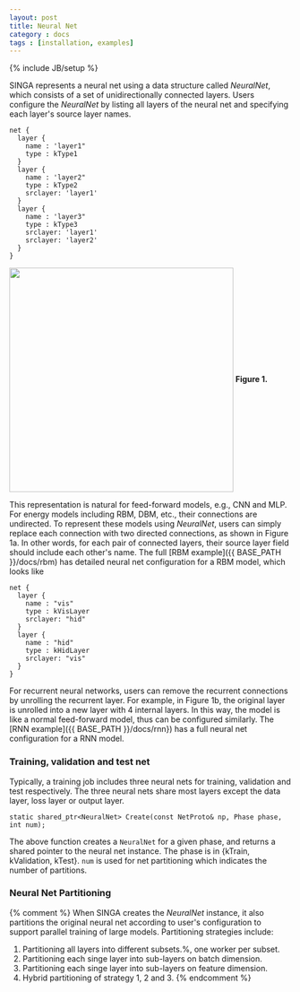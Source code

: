```yaml
---
layout: post
title: Neural Net
category : docs
tags : [installation, examples]
---
```

{% include JB/setup %}

SINGA represents a neural net using a data structure called *NeuralNet*,
which consists of a set of unidirectionally connected layers. Users configure
the *NeuralNet* by listing all layers of the neural net and specifying
each layer's source layer names.

    net {
      layer {
        name : 'layer1"
        type : kType1
      }
      layer {
        name : 'layer2"
        type : kType2
        srclayer: 'layer1'
      }
      layer {
        name : 'layer3"
        type : kType3
        srclayer: 'layer1'
        srclayer: 'layer2'
      }
    }

<img src="{{ BASE_PATH }}/assets/image/rbm-rnn.png" align="center" width="400px"/>
<span><strong>Figure 1. </strong></span>

This representation is natural for
feed-forward models, e.g., CNN and MLP. For energy models including RBM, DBM,
etc., their connections are undirected. To represent these models using
*NeuralNet*, users can simply replace each connection with two directed
connections, as shown in Figure 1a. In other words, for each pair of connected layers, their source
layer field should include each other's name.  The full [RBM example]({{ BASE_PATH }}/docs/rbm) has
detailed neural net configuration for a RBM model, which looks like

    net {
      layer {
        name : "vis"
        type : kVisLayer
        srclayer: "hid"
      }
      layer {
        name : "hid"
        type : kHidLayer
        srclayer: "vis"
      }
    }

For recurrent neural networks,
users can remove the recurrent connections by unrolling the recurrent layer.
For example, in Figure 1b, the original layer is unrolled into a new
layer with 4 internal layers. In this way, the model is
like a normal feed-forward model, thus can be configured similarly. The
[RNN example]({{ BASE_PATH }}/docs/rnn}) has a full neural net configuration for a RNN model.

### Training, validation and test net
Typically, a training job includes three neural nets for training, validation
and test respectively. The three neural nets share most layers except the
data layer, loss layer or output layer.

	static shared_ptr<NeuralNet> Create(const NetProto& np, Phase phase, int num);

The above function creates a `NeuralNet` for a given phase, and returns a
shared pointer to the neural net instance. The phase is in {kTrain,
kValidation, kTest}. `num` is used for net partitioning which indicates the
number of partitions.

### Neural Net Partitioning

{% comment %}
When SINGA
creates the *NeuralNet* instance, it also partitions the original neural
net according to user's configuration to support parallel training of large
models. Partitioning strategies include:

  1. Partitioning all layers into different subsets.%, one worker per subset.
  2. Partitioning each singe layer into sub-layers on batch dimension.
  3. Partitioning each singe layer into sub-layers on feature dimension.
  4. Hybrid partitioning of strategy 1, 2 and 3.
{% endcomment %}
